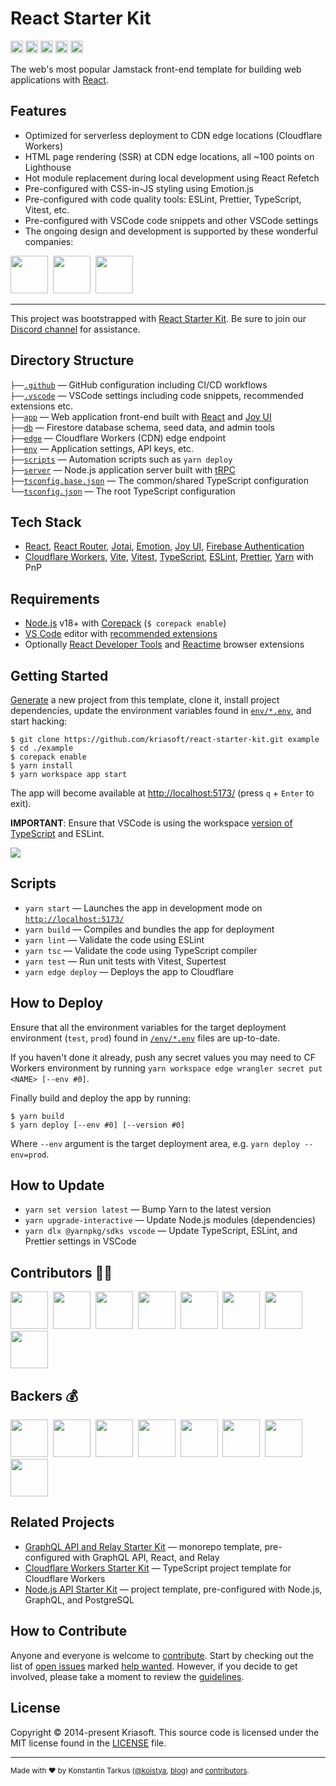 # React Starter Kit

<a href="https://github.com/kriasoft/react-starter-kit?sponsor=1"><img src="https://img.shields.io/badge/-GitHub-%23555.svg?logo=github-sponsors" height="20"></a>
<a href="http://patreon.com/koistya"><img src="https://img.shields.io/badge/dynamic/json?color=%23ff424d&label=Patreon&&query=data.attributes.patron_count&suffix=%20patrons&url=https%3A%2F%2Fwww.patreon.com%2Fapi%2Fcampaigns%2F233228" height="20"></a>
<a href="https://discord.gg/2nKEnKq"><img src="https://img.shields.io/discord/643523529131950086?label=Chat" height="20"></a>
<a href="https://github.com/kriasoft/react-starter-kit/stargazers"><img src="https://img.shields.io/github/stars/kriasoft/react-starter-kit.svg?style=social&label=Star&maxAge=3600" height="20"></a>
<a href="https://twitter.com/koistya"><img src="https://img.shields.io/twitter/follow/koistya.svg?style=social&label=Follow&maxAge=3600" height="20"></a>

The web's most popular Jamstack front-end template for building web applications with
[React](https://react.dev/).

## Features

- Optimized for serverless deployment to CDN edge locations (Cloudflare Workers)
- HTML page rendering (SSR) at CDN edge locations, all ~100 points on Lighthouse
- Hot module replacement during local development using React Refetch
- Pre-configured with CSS-in-JS styling using Emotion.js
- Pre-configured with code quality tools: ESLint, Prettier, TypeScript, Vitest, etc.
- Pre-configured with VSCode code snippets and other VSCode settings
- The ongoing design and development is supported by these wonderful companies:

<a href="https://reactstarter.com/s/1"><img src="https://reactstarter.com/s/1.png" height="60" /></a>&nbsp;&nbsp;<a href="https://reactstarter.com/s/2"><img src="https://reactstarter.com/s/2.png" height="60" /></a>&nbsp;&nbsp;<a href="https://reactstarter.com/s/3"><img src="https://reactstarter.com/s/3.png" height="60" /></a>

---

This project was bootstrapped with [React Starter Kit](https://github.com/kriasoft/react-starter-kit).
Be sure to join our [Discord channel](https://discord.com/invite/2nKEnKq) for assistance.

## Directory Structure

`├──`[`.github`](.github) — GitHub configuration including CI/CD workflows<br>
`├──`[`.vscode`](.vscode) — VSCode settings including code snippets, recommended extensions etc.<br>
`├──`[`app`](./app) — Web application front-end built with [React](https://react.dev/) and [Joy UI](https://mui.com/joy-ui/getting-started/)<br>
`├──`[`db`](./db) — Firestore database schema, seed data, and admin tools<br>
`├──`[`edge`](./edge) — Cloudflare Workers (CDN) edge endpoint<br>
`├──`[`env`](./env) — Application settings, API keys, etc.<br>
`├──`[`scripts`](./scripts) — Automation scripts such as `yarn deploy`<br>
`├──`[`server`](./server) — Node.js application server built with [tRPC](https://trpc.io/)<br>
`├──`[`tsconfig.base.json`](./tsconfig.base.json) — The common/shared TypeScript configuration<br>
`└──`[`tsconfig.json`](./tsconfig.json) — The root TypeScript configuration<br>

## Tech Stack

- [React](https://react.dev/), [React Router](https://reactrouter.com/), [Jotai](https://jotai.org/), [Emotion](https://emotion.sh/), [Joy UI](https://mui.com/joy-ui/getting-started/), [Firebase Authentication](https://firebase.google.com/docs/auth)
- [Cloudflare Workers](https://workers.cloudflare.com/), [Vite](https://vitejs.dev/), [Vitest](https://vitejs.dev/),
  [TypeScript](https://www.typescriptlang.org/), [ESLint](https://eslint.org/), [Prettier](https://prettier.io/), [Yarn](https://yarnpkg.com/) with PnP

## Requirements

- [Node.js](https://nodejs.org/) v18+ with [Corepack](https://nodejs.org/api/corepack.html) (`$ corepack enable`)
- [VS Code](https://code.visualstudio.com/) editor with [recommended extensions](.vscode/extensions.json)
- Optionally [React Developer Tools](https://chrome.google.com/webstore/detail/react-developer-tools/fmkadmapgofadopljbjfkapdkoienihi?hl=en)
  and [Reactime](https://chrome.google.com/webstore/detail/reactime/cgibknllccemdnfhfpmjhffpjfeidjga?hl=en) browser extensions

## Getting Started

[Generate](https://github.com/kriasoft/react-starter-kit/generate) a new project
from this template, clone it, install project dependencies, update the
environment variables found in [`env/*.env`](./env/), and start hacking:

```
$ git clone https://github.com/kriasoft/react-starter-kit.git example
$ cd ./example
$ corepack enable
$ yarn install
$ yarn workspace app start
```

The app will become available at [http://localhost:5173/](http://localhost:5173/) (press `q` + `Enter` to exit).

**IMPORTANT**: Ensure that VSCode is using the workspace [version of TypeScript](https://code.visualstudio.com/docs/typescript/typescript-compiling#_using-newer-typescript-versions)
and ESLint.

![](https://files.tarkus.me/typescript-workspace.png)

## Scripts

- `yarn start` — Launches the app in development mode on [`http://localhost:5173/`](http://localhost:5173/)
- `yarn build` — Compiles and bundles the app for deployment
- `yarn lint` — Validate the code using ESLint
- `yarn tsc` — Validate the code using TypeScript compiler
- `yarn test` — Run unit tests with Vitest, Supertest
- `yarn edge deploy` — Deploys the app to Cloudflare

## How to Deploy

Ensure that all the environment variables for the target deployment environment
(`test`, `prod`) found in [`/env/*.env`](./env/) files are up-to-date.

If you haven't done it already, push any secret values you may need to CF Workers
environment by running `yarn workspace edge wrangler secret put <NAME> [--env #0]`.

Finally build and deploy the app by running:

```
$ yarn build
$ yarn deploy [--env #0] [--version #0]
```

Where `--env` argument is the target deployment area, e.g. `yarn deploy --env=prod`.

## How to Update

- `yarn set version latest` — Bump Yarn to the latest version
- `yarn upgrade-interactive` — Update Node.js modules (dependencies)
- `yarn dlx @yarnpkg/sdks vscode` — Update TypeScript, ESLint, and Prettier settings in VSCode

## Contributors 👨‍💻

<a href="https://reactstarter.com/c/1"><img src="https://reactstarter.com/c/1.png" height="60" /></a>&nbsp;&nbsp;<a href="https://reactstarter.com/c/2"><img src="https://reactstarter.com/c/2.png" height="60" /></a>&nbsp;&nbsp;<a href="https://reactstarter.com/c/3"><img src="https://reactstarter.com/c/3.png" height="60" /></a>&nbsp;&nbsp;<a href="https://reactstarter.com/c/4"><img src="https://reactstarter.com/c/4.png" height="60" /></a>&nbsp;&nbsp;<a href="https://reactstarter.com/c/5"><img src="https://reactstarter.com/c/5.png" height="60" /></a>&nbsp;&nbsp;<a href="https://reactstarter.com/c/6"><img src="https://reactstarter.com/c/6.png" height="60" /></a>&nbsp;&nbsp;<a href="https://reactstarter.com/c/7"><img src="https://reactstarter.com/c/7.png" height="60" /></a>&nbsp;&nbsp;<a href="https://reactstarter.com/c/8"><img src="https://reactstarter.com/c/8.png" height="60" /></a>

## Backers 💰

<a href="https://reactstarter.com/b/1"><img src="https://reactstarter.com/b/1.png" height="60" /></a>&nbsp;&nbsp;<a href="https://reactstarter.com/b/2"><img src="https://reactstarter.com/b/2.png" height="60" /></a>&nbsp;&nbsp;<a href="https://reactstarter.com/b/3"><img src="https://reactstarter.com/b/3.png" height="60" /></a>&nbsp;&nbsp;<a href="https://reactstarter.com/b/4"><img src="https://reactstarter.com/b/4.png" height="60" /></a>&nbsp;&nbsp;<a href="https://reactstarter.com/b/5"><img src="https://reactstarter.com/b/5.png" height="60" /></a>&nbsp;&nbsp;<a href="https://reactstarter.com/b/6"><img src="https://reactstarter.com/b/6.png" height="60" /></a>&nbsp;&nbsp;<a href="https://reactstarter.com/b/7"><img src="https://reactstarter.com/b/7.png" height="60" /></a>&nbsp;&nbsp;<a href="https://reactstarter.com/b/8"><img src="https://reactstarter.com/b/8.png" height="60" /></a>

## Related Projects

- [GraphQL API and Relay Starter Kit](https://github.com/kriasoft/graphql-starter) — monorepo template, pre-configured with GraphQL API, React, and Relay
- [Cloudflare Workers Starter Kit](https://github.com/kriasoft/cloudflare-starter-kit) — TypeScript project template for Cloudflare Workers
- [Node.js API Starter Kit](https://github.com/kriasoft/node-starter-kit) — project template, pre-configured with Node.js, GraphQL, and PostgreSQL

## How to Contribute

Anyone and everyone is welcome to [contribute](.github/CONTRIBUTING.md). Start
by checking out the list of [open issues](https://github.com/kriasoft/react-starter-kit/issues)
marked [help wanted](https://github.com/kriasoft/react-starter-kit/issues?q=label:"help+wanted").
However, if you decide to get involved, please take a moment to review the
[guidelines](.github/CONTRIBUTING.md).

## License

Copyright © 2014-present Kriasoft. This source code is licensed under the MIT license found in the
[LICENSE](https://github.com/kriasoft/react-starter-kit/blob/main/LICENSE) file.

---

<sup>Made with ♥ by Konstantin Tarkus ([@koistya](https://twitter.com/koistya), [blog](https://medium.com/@koistya))
and [contributors](https://github.com/kriasoft/react-starter-kit/graphs/contributors).</sup>
